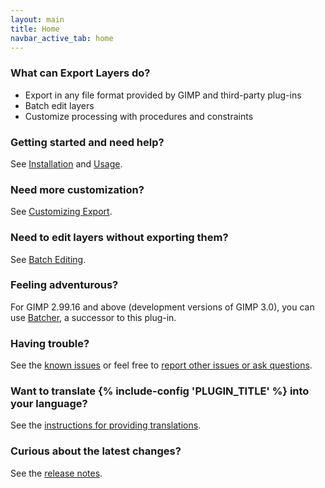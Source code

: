 ```yaml
---
layout: main
title: Home
navbar_active_tab: home
---
```


### What can Export Layers do?

* Export in any file format provided by GIMP and third-party plug-ins
* Batch edit layers
* Customize processing with procedures and constraints


### Getting started and need help?

See [Installation](sections/Installation.html) and [Usage](sections/Usage.html).


### Need more customization?

See [Customizing Export](sections/Customizing-Export.html).


### Need to edit layers without exporting them?

See [Batch Editing](sections/Batch-Editing.html).


### Feeling adventurous?

For GIMP 2.99.16 and above (development versions of GIMP 3.0), you can use [Batcher](https://kamilburda.github.io/batcher/), a successor to this plug-in.


### Having trouble?

See the [known issues](sections/Known-Issues.html) or feel free to [report other issues or ask questions](https://github.com/kamilburda/gimp-export-layers/issues).


### Want to translate {% include-config 'PLUGIN_TITLE' %} into your language?

See the [instructions for providing translations](sections/Providing-Translations.html).


### Curious about the latest changes?

See the [release notes](sections/CHANGELOG.html).
